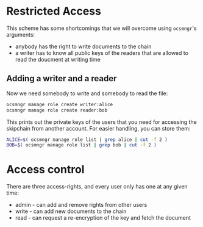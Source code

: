 
# Restricted Access

This scheme has some shortcomings that we will overcome using `ocsmngr`'s
arguments:

- anybody has the right to write documents to the chain
- a writer has to know all public keys of the readers that are allowed
to read the doucment at writing time

## Adding a writer and a reader

Now we need somebody to write and somebody to read the file:

```bash
ocsmngr manage role create writer:alice
ocsmngr manage role create reader:bob
```

This prints out the private keys of the users that you need for accessing the
skipchain from another account. For easier handling, you can store them:

```bash
ALICE=$( ocsmngr manage role list | grep alice | cut -f 2 )
BOB=$( ocsmngr manage role list | grep bob | cut -f 2 )
```

# Access control

There are three access-rights, and every user only has one at any given time:
- admin - can add and remove rights from other users
- write - can add new documents to the chain
- read - can request a re-encryption of the key and fetch the document
